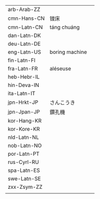 | | | |
|-|-|-|
| arb-Arab-ZZ |  |  |
| cmn-Hans-CN | 镗床 |  |
| cmn-Latn-CN | táng chuáng |  |
| dan-Latn-DK |  |  |
| deu-Latn-DE |  |  |
| eng-Latn-US | boring machine |  |
| fin-Latn-FI |  |  |
| fra-Latn-FR | aléseuse |  |
| heb-Hebr-IL |  |  |
| hin-Deva-IN |  |  |
| ita-Latn-IT |  |  |
| jpn-Hrkt-JP | さんこうき |  |
| jpn-Jpan-JP | 鑽孔機 |  |
| kor-Hang-KR |  |  |
| kor-Kore-KR |  |  |
| nld-Latn-NL |  |  |
| nob-Latn-NO |  |  |
| por-Latn-PT |  |  |
| rus-Cyrl-RU |  |  |
| spa-Latn-ES |  |  |
| swe-Latn-SE |  |  |
| zxx-Zsym-ZZ |  |  |
|  |  |  |

